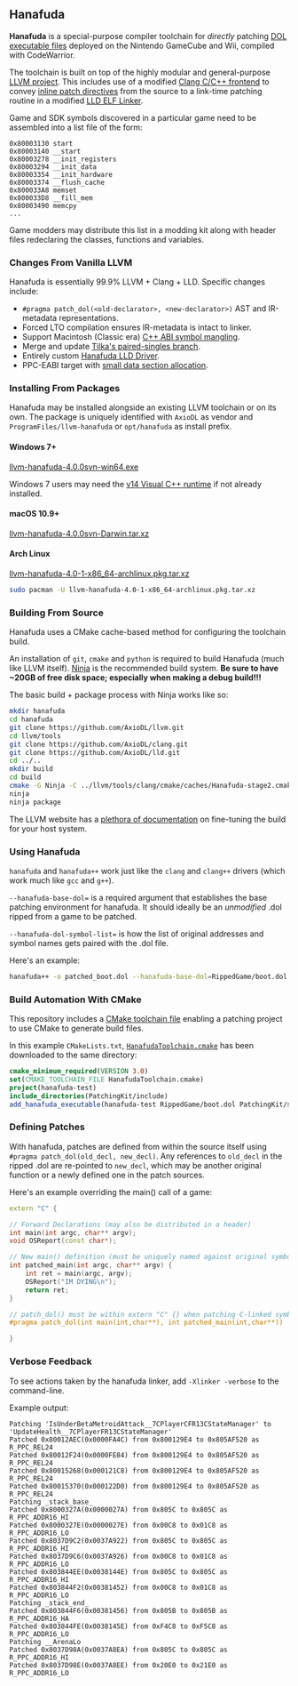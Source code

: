 ## Hanafuda

**Hanafuda** is a special-purpose compiler toolchain for *directly* patching
[DOL executable files](http://wiibrew.org/wiki/DOL) deployed on the Nintendo
GameCube and Wii, compiled with CodeWarrior.

The toolchain is built on top of the highly modular and general-purpose
[LLVM project](http://llvm.org). This includes use of a modified
[Clang C/C++ frontend](http://clang.llvm.org/) to convey
[inline patch directives](#defining-patches) from the source to a link-time patching
routine in a modified [LLD ELF Linker](http://lld.llvm.org/).

Game and SDK symbols discovered in a particular game need to be
assembled into a list file of the form:

```
0x80003130 start
0x80003140 __start
0x80003278 __init_registers
0x80003294 __init_data
0x80003354 __init_hardware
0x80003374 __flush_cache
0x800033A8 memset
0x800033D8 __fill_mem
0x80003490 memcpy
...
```

Game modders may distribute this list in a modding kit along with header files
redeclaring the classes, functions and variables.

### Changes From Vanilla LLVM

Hanafuda is essentially 99.9% LLVM + Clang + LLD. Specific changes include:

* `#pragma patch_dol(<old-declarator>, <new-declarator>)` AST and IR-metadata representations.
* Forced LTO compilation ensures IR-metadata is intact to linker.
* Support Macintosh (Classic era) [C++ ABI symbol mangling](https://github.com/AxioDL/clang/blob/hanafuda/lib/AST/MacintoshMangle.cpp).
* Merge and update [Tilka's paired-singles branch](https://github.com/Tilka/llvm-ppc750cl).
* Entirely custom [Hanafuda LLD Driver](https://github.com/AxioDL/lld/blob/hanafuda/ELF/HanafudaDriver.cpp).
* PPC-EABI target with [small data section allocation](https://reviews.llvm.org/D26344).

### Installing From Packages

Hanafuda may be installed alongside an existing LLVM toolchain or on its own.
The package is uniquely identified with `AxioDL` as vendor and 
`ProgramFiles/llvm-hanafuda` or `opt/hanafuda` as install prefix.

#### Windows 7+

[llvm-hanafuda-4.0.0svn-win64.exe](https://github.com/AxioDL/hanafuda/releases/download/v4.0.0/llvm-hanafuda-4.0.0svn-win64.exe)

Windows 7 users may need the
[v14 Visual C++ runtime](https://www.microsoft.com/en-us/download/details.aspx?id=53840)
if not already installed.

#### macOS 10.9+

[llvm-hanafuda-4.0.0svn-Darwin.tar.xz](https://github.com/AxioDL/hanafuda/releases/download/v4.0.0/llvm-hanafuda-4.0.0svn-Darwin.tar.xz)

#### Arch Linux

[llvm-hanafuda-4.0-1-x86_64-archlinux.pkg.tar.xz](https://github.com/AxioDL/hanafuda/releases/download/v4.0.0/llvm-hanafuda-4.0-1-x86_64-archlinux.pkg.tar.xz)

```sh
sudo pacman -U llvm-hanafuda-4.0-1-x86_64-archlinux.pkg.tar.xz
```

### Building From Source

Hanafuda uses a CMake cache-based method for configuring the toolchain build.

An installation of `git`, `cmake` and `python` is required to build Hanafuda
(much like LLVM itself). [Ninja](https://ninja-build.org/) is the recommended
build system. **Be sure to have ~20GB of free disk space; especially when making
a debug build!!!**

The basic build + package process with Ninja works like so:

```sh
mkdir hanafuda
cd hanafuda
git clone https://github.com/AxioDL/llvm.git
cd llvm/tools
git clone https://github.com/AxioDL/clang.git
git clone https://github.com/AxioDL/lld.git
cd ../..
mkdir build
cd build
cmake -G Ninja -C ../llvm/tools/clang/cmake/caches/Hanafuda-stage2.cmake ../llvm
ninja
ninja package
```

The LLVM website has a [plethora of documentation](http://llvm.org/docs/CMake.html)
on fine-tuning the build for your host system.

### Using Hanafuda

`hanafuda` and `hanafuda++` work just like the `clang` and `clang++` drivers
(which work much like `gcc` and `g++`).

`--hanafuda-base-dol=` is a required argument that establishes the base patching
environment for hanafuda. It should ideally be an *unmodified* .dol ripped from
a game to be patched.

`--hanafuda-dol-symbol-list=` is how the list of original addresses and symbol names
gets paired with the .dol file.

Here's an example:

```sh
hanafuda++ -o patched_boot.dol --hanafuda-base-dol=RippedGame/boot.dol --hanafuda-dol-symbol-list=GamePatchingKit/GameSymbols.lst -I GamePatchingKit/include patch.cpp
```

### Build Automation With CMake

This repository includes a [CMake toolchain file](https://github.com/AxioDL/hanafuda/blob/master/HanafudaToolchain.cmake)
enabling a patching project to use CMake to generate build files.

In this example `CMakeLists.txt`, [`HanafudaToolchain.cmake`](https://raw.githubusercontent.com/AxioDL/hanafuda/master/HanafudaToolchain.cmake) has been downloaded to the same directory:

```cmake
cmake_minimum_required(VERSION 3.0)
set(CMAKE_TOOLCHAIN_FILE HanafudaToolchain.cmake)
project(hanafuda-test)
include_directories(PatchingKit/include)
add_hanafuda_executable(hanafuda-test RippedGame/boot.dol PatchingKit/symbols.lst test.cpp)
```

### Defining Patches

With hanafuda, patches are defined from within the source itself using
`#pragma patch_dol(old_decl, new_decl)`. Any references to `old_decl` in the ripped
.dol are re-pointed to `new_decl`, which may be another original function or a newly
defined one in the patch sources.

Here's an example overriding the main() call of a game:

```cpp
extern "C" {

// Forward Declarations (may also be distributed in a header)
int main(int argc, char** argv);
void OSReport(const char*);

// New main() definition (must be uniquely named against original symbols)
int patched_main(int argc, char** argv) {
    int ret = main(argc, argv);
    OSReport("IM DYING\n");
    return ret;
}

// patch_dol() must be within extern "C" {} when patching C-linked symbols.
#pragma patch_dol(int main(int,char**), int patched_main(int,char**))

}
```

### Verbose Feedback

To see actions taken by the hanafuda linker, add `-Xlinker -verbose` to the
command-line.

Example output:

```
Patching 'IsUnderBetaMetroidAttack__7CPlayerCFR13CStateManager' to 'UpdateHealth__7CPlayerFR13CStateManager'
Patched 0x80012AEC(0x0000FA4C) from 0x800129E4 to 0x805AF520 as R_PPC_REL24
Patched 0x80012F24(0x0000FE84) from 0x800129E4 to 0x805AF520 as R_PPC_REL24
Patched 0x80015268(0x000121C8) from 0x800129E4 to 0x805AF520 as R_PPC_REL24
Patched 0x80015370(0x000122D0) from 0x800129E4 to 0x805AF520 as R_PPC_REL24
Patching _stack_base_
Patched 0x8000327A(0x0000027A) from 0x805C to 0x805C as R_PPC_ADDR16_HI
Patched 0x8000327E(0x0000027E) from 0x00C8 to 0x01C8 as R_PPC_ADDR16_LO
Patched 0x8037D9C2(0x0037A922) from 0x805C to 0x805C as R_PPC_ADDR16_HI
Patched 0x8037D9C6(0x0037A926) from 0x00C8 to 0x01C8 as R_PPC_ADDR16_LO
Patched 0x803844EE(0x0038144E) from 0x805C to 0x805C as R_PPC_ADDR16_HI
Patched 0x803844F2(0x00381452) from 0x00C8 to 0x01C8 as R_PPC_ADDR16_LO
Patching _stack_end_
Patched 0x803844F6(0x00381456) from 0x805B to 0x805B as R_PPC_ADDR16_HA
Patched 0x803844FE(0x0038145E) from 0xF4C8 to 0xF5C8 as R_PPC_ADDR16_LO
Patching __ArenaLo
Patched 0x8037D98A(0x0037A8EA) from 0x805C to 0x805C as R_PPC_ADDR16_HI
Patched 0x8037D98E(0x0037A8EE) from 0x20E0 to 0x21E0 as R_PPC_ADDR16_LO
```
